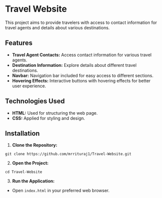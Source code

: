# Travel Website

This project aims to provide travelers with access to contact information for travel agents and details about various destinations.

## Features

- **Travel Agent Contacts:** Access contact information for various travel agents.
- **Destination Information:** Explore details about different travel destinations.
- **Navbar:** Navigation bar included for easy access to different sections.
- **Hovering Effects:** Interactive buttons with hovering effects for better user experience.

## Technologies Used

- **HTML:** Used for structuring the web page.
- **CSS:** Applied for styling and design.

## Installation

1. **Clone the Repository:**
``` 
git clone https://github.com/mrrituraj1/Travel-Website.git
```
2. **Open the Project:**
```
cd Travel-Website
```
3. **Run the Application:**

- Open `index.html` in your preferred web browser.